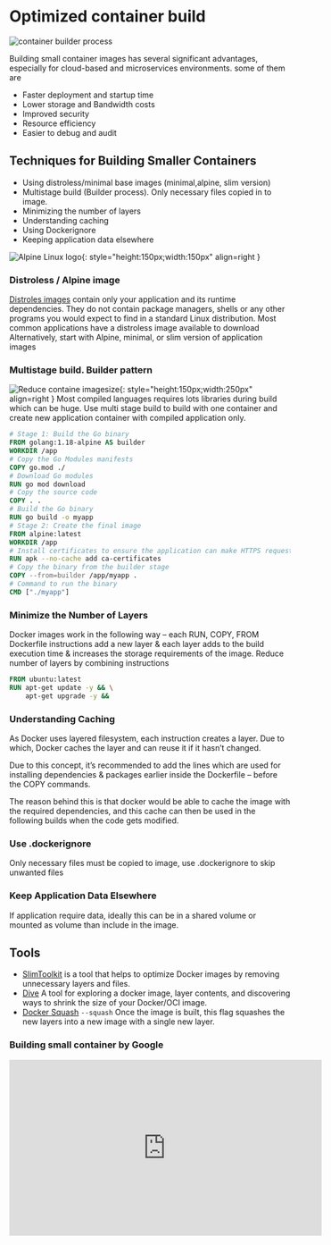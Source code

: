 # Optimized container build
![container builder process ](https://vettom-images.s3.eu-west-1.amazonaws.com/kubernetes/container_build.jpg)

Building small container images has several significant advantages, especially for cloud-based and microservices environments. some of them are

- Faster deployment and startup time
- Lower storage and Bandwidth costs
- Improved security
- Resource efficiency 
- Easier to debug and audit


## Techniques for Building Smaller Containers

- Using distroless/minimal base images (minimal,alpine, slim version)
- Multistage build (Builder process). Only necessary files copied in to image. 
- Minimizing the number of layers
- Understanding caching
- Using Dockerignore
- Keeping application data elsewhere

![Alpine Linux logo ](https://vettom-images.s3.eu-west-1.amazonaws.com/generic/alpine-linux.png){: style="height:150px;width:150px" align=right }
### Distroless / Alpine image
[Distroles images](https://github.com/GoogleContainerTools/distroless) contain only your application and its runtime dependencies. They do not contain package managers, shells or any other programs you would expect to find in a standard Linux distribution. Most common applications have a distroless image available to download
Alternatively, start with Alpine, minimal, or slim version of application images

### Multistage build. Builder pattern
![Reduce containe imagesize ](https://vettom-images.s3.eu-west-1.amazonaws.com/generic/image-reduce.jpg){: style="height:150px;width:250px" align=right }
Most compiled languages requires lots libraries during build which can be huge. Use multi stage build to build with one container and create new application container with compiled application only.
```dockerfile
# Stage 1: Build the Go binary
FROM golang:1.18-alpine AS builder
WORKDIR /app
# Copy the Go Modules manifests
COPY go.mod ./
# Download Go modules
RUN go mod download
# Copy the source code
COPY . .
# Build the Go binary
RUN go build -o myapp
# Stage 2: Create the final image
FROM alpine:latest
WORKDIR /app
# Install certificates to ensure the application can make HTTPS requests
RUN apk --no-cache add ca-certificates
# Copy the binary from the builder stage
COPY --from=builder /app/myapp .
# Command to run the binary
CMD ["./myapp"]
```

### Minimize the Number of Layers
Docker images work in the following way – each RUN, COPY, FROM Dockerfile instructions add a new layer & each layer adds to the build execution time & increases the storage requirements of the image.
Reduce number of layers by combining instructions
```Dockerfile
FROM ubuntu:latest
RUN apt-get update -y && \
    apt-get upgrade -y && 
```

### Understanding Caching
As Docker uses layered filesystem, each instruction creates a layer. Due to which, Docker caches the layer and can reuse it if it hasn’t changed.

Due to this concept, it’s recommended to add the lines which are used for installing dependencies & packages earlier inside the Dockerfile – before the COPY commands.

The reason behind this is that docker would be able to cache the image with the required dependencies, and this cache can then be used in the following builds when the code gets modified.

### Use .dockerignore
Only necessary files must be copied to image, use .dockerignore to skip unwanted files

### Keep Application Data Elsewhere
If application require data, ideally this can be in a shared volume or mounted as volume than include in the image.

## Tools
 - [SlimToolkit](https://devopscube.com/slimtoolkit-to-shrink-docker-images/) is a tool that helps to optimize Docker images by removing unnecessary layers and files.
 - [Dive](https://github.com/wagoodman/dive) A tool for exploring a docker image, layer contents, and discovering ways to shrink the size of your Docker/OCI image.
 - [Docker Squash](https://docs.docker.com/reference/cli/docker/image/build/#squash)  `--squash` Once the image is built, this flag squashes the new layers into a new image with a single new layer.

### Building small container by Google

 <iframe width="560" height="315" src="https://www.youtube.com/embed/wGz_cbtCiEA?si=v_2MCWqta2_cJk7a" title="YouTube video player" frameborder="0" allow="accelerometer; autoplay; clipboard-write; encrypted-media; gyroscope; picture-in-picture; web-share" referrerpolicy="strict-origin-when-cross-origin" allowfullscreen></iframe>